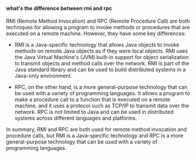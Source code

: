 #### what's the difference between rmi and rpc

RMI (Remote Method Invocation) and RPC (Remote Procedure Call) are both techniques for allowing a program to invoke methods or procedures that are executed on a remote machine. However, they have
some key differences:

- RMI is a Java-specific technology that allows Java objects to invoke methods on remote Java objects as if they were local objects. RMI uses the Java Virtual Machine's (JVM) built-in support for object serialization to transmit objects and method calls over the network. RMI is part of the Java standard library and can be used to build distributed systems in a Java-only environment.

- RPC, on the other hand, is a more general-purpose technology that can be used with a variety of programming languages. It allows a program to make a procedure call to a function that is executed on a remote machine, and it uses a protocol such as TCP/IP to transmit data over the network. RPC is not limited to Java and can be used in distributed systems across different languages and platforms.

In summary, RMI and RPC are both used for remote method invocation and procedure calls, but RMI is a Java-specific technology and RPC is a more general-purpose technology that can be used with a variety of programming languages.
